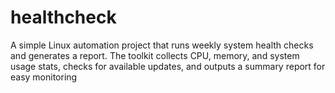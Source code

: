 # healthcheck
A simple Linux automation project that runs weekly system health checks and generates a report.
The toolkit collects CPU, memory, and system usage stats, checks for available updates, and outputs a summary report for easy monitoring
